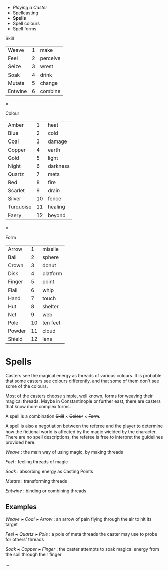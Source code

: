 
<!-- .margin.compass -->
* _Playing a Caster_
* Spellcasting
* **Spells**
* Spell colours
* Spell forms


<!-- <div.tables> -->

<!-- .head -->
Skill

<!-- .skills -->
|         |   |          |
|---------|---|----------|
| Weave   | 1 | make     |
| Feel    | 2 | perceive |
| Seize   | 3 | wrest    |
| Soak    | 4 | drink    |
| Mutate  | 5 | change   |
| Entwine | 6 | combine  |

<!-- .mul -->
×

<!-- .head -->
Colour

<!-- .colours -->
|           |    |          |
|-----------|----|----------|
| Amber     |  1 | heat     |
| Blue      |  2 | cold     |
| Coal      |  3 | damage   |
| Copper    |  4 | earth    |
| Gold      |  5 | light    |
| Night     |  6 | darkness |
| Quartz    |  7 | meta     |
| Red       |  8 | fire     |
| Scarlet   |  9 | drain    |
| Silver    | 10 | fence    |
| Turquoise | 11 | healing  |
| Faery     | 12 | beyond   |

<!-- .mul -->
×

<!-- .head -->
Form

<!-- .forms -->
|        |    |          |
|--------|----|----------|
| Arrow  |  1 | missile  |
| Ball   |  2 | sphere   |
| Crown  |  3 | donut    |
| Disk   |  4 | platform |
| Finger |  5 | point    |
| Flail  |  6 | whip     |
| Hand   |  7 | touch    |
| Hut    |  8 | shelter  |
| Net    |  9 | web      |
| Pole   | 10 | ten feet |
| Powder | 11 | cloud    |
| Shield | 12 | lens     |

<!-- </div.tables> -->

# Spells

Casters see the magical energy as threads of various colours. It is probable that some casters see colours differently, and that some of them don't see some of the colours.

Most of the casters choose simple, well known, forms for weaving their magical threads. Maybe in Constantinople or further east, there are casters that know more complex forms.

A spell is a combination ~~Skill~~ × ~~Colour~~ × ~~Form~~.

A spell is also a negotiation between the referee and the player to determine how the fictional world is affected by the magic wielded by the character. There are no spell descriptions, the referee is free to interpret the guidelines provided here.

_Weave_
: the main way of using magic, by making threads

_Feel_
: feeling threads of magic

_Soak_
: absorbing energy as Casting Points

_Mutate_
: transforming threads

_Entwine_
: binding or combining threads

## Examples


<!-- .examples -->

_Weave_ ~~×~~ _Coal_ ~~×~~ _Arrow_
: an arrow of pain flying through the air to hit its target

_Feel_ ~~×~~ _Quartz_ ~~×~~ _Pole_
: a pole of meta threads the caster may use to probe for others' threads

_Soak_ ~~×~~ _Copper_ ~~×~~ _Finger_
: the caster attempts to soak magical energy from the soil through their finger

...

<script>

onDocumentReady(function() {
  elts('section[data-aa-title="spells"] .tables table').forEach(function(te) {
    elt(te, 'thead').remove();
  });
});

</script>

